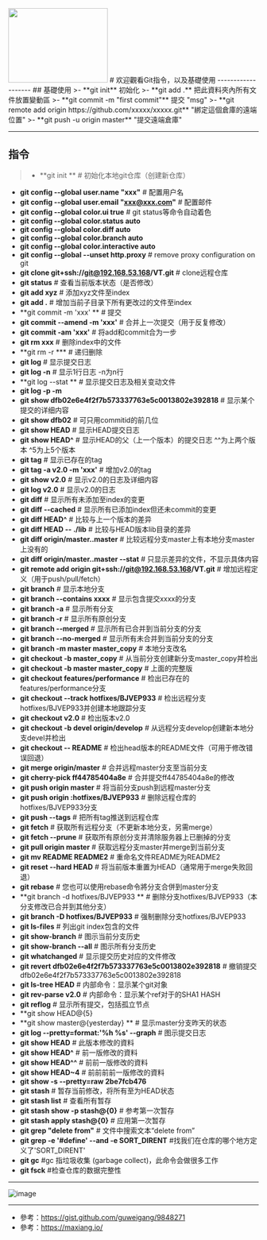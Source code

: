 <img src="https://raw.githubusercontent.com/ericshiu/GitCommand/master/Octocat.png" width="200" height="150" />
# 欢迎觀看Git指令，以及基礎使用
-------------------
## 基礎使用
>- **git init**    初始化
>- **git add .**    把此資料夾內所有文件放置變動區
>- **git commit -m "first commit"**    提交 "msg"
>- **git remote add origin https://github.com/xxxxx/xxxxx.git**  "綁定這個倉庫的遠端位置"
>- **git push -u origin master**  "提交遠端倉庫"

-------------------
## 指令
>- **git init **                                               # 初始化本地git仓库（创建新仓库）
- **git config --global user.name "xxx"**                       # 配置用户名
- **git config --global user.email "xxx@xxx.com"**              # 配置邮件
- **git config --global color.ui true**                         # git status等命令自动着色
- **git config --global color.status auto**
- **git config --global color.diff auto**
- **git config --global color.branch auto**
- **git config --global color.interactive auto**
- **git config --global --unset http.proxy**                    # remove  proxy configuration on git
- **git clone git+ssh://git@192.168.53.168/VT.git**             # clone远程仓库
- **git status**                                                # 查看当前版本状态（是否修改）
- **git add xyz**                                               # 添加xyz文件至index
- **git add .**                                                 # 增加当前子目录下所有更改过的文件至index
- **git commit -m 'xxx' **                                      # 提交
- **git commit --amend -m 'xxx'**                               # 合并上一次提交（用于反复修改）
- **git commit -am 'xxx'**                                      # 将add和commit合为一步
- **git rm xxx**                                                # 删除index中的文件
- **git rm -r ***                                               # 递归删除
- **git log**                                                   # 显示提交日志
- **git log -n**                                                # 显示1行日志 -n为n行
- **git log --stat **                                           # 显示提交日志及相关变动文件
- **git log -p -m**
- **git show dfb02e6e4f2f7b573337763e5c0013802e392818**         # 显示某个提交的详细内容
- **git show dfb02**                                            # 可只用commitid的前几位
- **git show HEAD**                                             # 显示HEAD提交日志
- **git show HEAD^**                                            # 显示HEAD的父（上一个版本）的提交日志 ^^为上两个版本 ^5为上5个版本
- **git tag**                                                   # 显示已存在的tag
- **git tag -a v2.0 -m 'xxx'**                                  # 增加v2.0的tag
- **git show v2.0**                                             # 显示v2.0的日志及详细内容
- **git log v2.0**                                              # 显示v2.0的日志
- **git diff**                                                  # 显示所有未添加至index的变更
- **git diff --cached**                                         # 显示所有已添加index但还未commit的变更
- **git diff HEAD^**                                            # 比较与上一个版本的差异
- **git diff HEAD -- ./lib**                                    # 比较与HEAD版本lib目录的差异
- **git diff origin/master..master**                            # 比较远程分支master上有本地分支master上没有的
- **git diff origin/master..master --stat**                     # 只显示差异的文件，不显示具体内容
- **git remote add origin git+ssh://git@192.168.53.168/VT.git** # 增加远程定义（用于push/pull/fetch）
- **git branch**                                                # 显示本地分支
- **git branch --contains xxxx**                               # 显示包含提交xxxx的分支
- **git branch -a**                                             # 显示所有分支
- **git branch -r**                                             # 显示所有原创分支
- **git branch --merged**                                       # 显示所有已合并到当前分支的分支
- **git branch --no-merged**                                    # 显示所有未合并到当前分支的分支
- **git branch -m master master_copy**                          # 本地分支改名
- **git checkout -b master_copy**                               # 从当前分支创建新分支master_copy并检出
- **git checkout -b master master_copy**                        # 上面的完整版
- **git checkout features/performance**                         # 检出已存在的features/performance分支
- **git checkout --track hotfixes/BJVEP933**                    # 检出远程分支hotfixes/BJVEP933并创建本地跟踪分支
- **git checkout v2.0**                                         # 检出版本v2.0
- **git checkout -b devel origin/develop**                      # 从远程分支develop创建新本地分支devel并检出
- **git checkout -- README**                                    # 检出head版本的README文件（可用于修改错误回退）
- **git merge origin/master**                                   # 合并远程master分支至当前分支
- **git cherry-pick ff44785404a8e**                             # 合并提交ff44785404a8e的修改
- **git push origin master**                                    # 将当前分支push到远程master分支
- **git push origin :hotfixes/BJVEP933**                        # 删除远程仓库的hotfixes/BJVEP933分支
- **git push --tags**                                           # 把所有tag推送到远程仓库
- **git fetch**                                                 # 获取所有远程分支（不更新本地分支，另需merge）
- **git fetch --prune**                                         # 获取所有原创分支并清除服务器上已删掉的分支
- **git pull origin master**                                    # 获取远程分支master并merge到当前分支
- **git mv README README2**                                     # 重命名文件README为README2
- **git reset --hard HEAD**                                    # 将当前版本重置为HEAD（通常用于merge失败回退）
- **git rebase**                                                     # 您也可以使用rebase命令將分支合併到master分支
- **git branch -d hotfixes/BJVEP933 **                          # 删除分支hotfixes/BJVEP933（本分支修改已合并到其他分支）
- **git branch -D hotfixes/BJVEP933**                           # 强制删除分支hotfixes/BJVEP933
- **git ls-files**                                              # 列出git index包含的文件
- **git show-branch**                                           # 图示当前分支历史
- **git show-branch --all**                                     # 图示所有分支历史
- **git whatchanged**                                           # 显示提交历史对应的文件修改
- **git revert dfb02e6e4f2f7b573337763e5c0013802e392818**       # 撤销提交dfb02e6e4f2f7b573337763e5c0013802e392818
- **git ls-tree HEAD**                                          # 内部命令：显示某个git对象
- **git rev-parse v2.0**                                        # 内部命令：显示某个ref对于的SHA1 HASH
- **git reflog**                                                # 显示所有提交，包括孤立节点
- **git show HEAD@{5}
- **git show master@{yesterday} **                              # 显示master分支昨天的状态
- **git log --pretty=format:'%h %s' --graph**                   # 图示提交日志
- **git show HEAD** # 此版本修改的資料
- **git show HEAD^** # 前一版修改的資料
- **git show HEAD^^** # 前前一版修改的資料
- **git show HEAD~4** # 前前前前一版修改的資料
- **git show -s --pretty=raw 2be7fcb476**
- **git stash**                                                 # 暂存当前修改，将所有至为HEAD状态
- **git stash list**                                            # 查看所有暂存
- **git stash show -p stash@{0}**                               # 参考第一次暂存
- **git stash apply stash@{0}**                                 # 应用第一次暂存
- **git grep "delete from"**                                    # 文件中搜索文本“delete from”
- **git grep -e '#define' --and -e SORT_DIRENT**     #找我们在仓库的哪个地方定义了'SORT_DIRENT'
- **git gc**            #gc 指垃圾收集 (garbage collect)，此命令会做很多工作
- **git fsck**      #检查仓库的数据完整性
- -------------------
![image](https://raw.githubusercontent.com/ericshiu/GitCommand/master/GitHub_Logo.png)
- -------------------
- 參考：<https://gist.github.com/guweigang/9848271>
- 參考：<https://maxiang.io/>